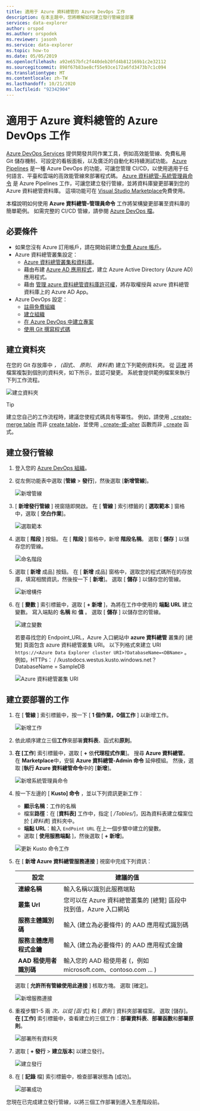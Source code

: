 ```yaml
---
title: 適用于 Azure 資料總管的 Azure DevOps 工作
description: 在本主題中，您將瞭解如何建立發行管線並部署
services: data-explorer
author: orspod
ms.author: orspodek
ms.reviewer: jasonh
ms.service: data-explorer
ms.topic: how-to
ms.date: 05/05/2019
ms.openlocfilehash: a92e657bfc2f440deb20fd4b812169b1c2e32112
ms.sourcegitcommit: 898f67b83ae8cf55e93ce172a6fd3473b7c1c094
ms.translationtype: MT
ms.contentlocale: zh-TW
ms.lasthandoff: 10/21/2020
ms.locfileid: "92342904"
---
```

# <a name="azure-devops-task-for-azure-data-explorer"></a>適用于 Azure 資料總管的 Azure DevOps 工作

[Azure DevOps Services](https://azure.microsoft.com/services/devops/) 提供開發共同作業工具，例如高效能管線、免費私用 Git 儲存機制、可設定的看板面板，以及廣泛的自動化和持續測試功能。 [Azure Pipelines](https://azure.microsoft.com/services/devops/pipelines/) 是一種 Azure DevOps 的功能，可讓您管理 CI/CD，以使用適用于任何語言、平臺和雲端的高效能管線來部署程式碼。
[Azure 資料總管-系統管理員命令](https://marketplace.visualstudio.com/items?itemName=Azure-Kusto.PublishToADX) 是 Azure Pipelines 工作，可讓您建立發行管線，並將資料庫變更部署到您的 Azure 資料總管資料庫。 這項功能可在 [Visual Studio Marketplace](https://marketplace.visualstudio.com/)免費使用。

本檔說明如何使用 **Azure 資料總管–管理員命令** 工作將架構變更部署至資料庫的簡單範例。 如需完整的 CI/CD 管線，請參閱 [Azure DevOps 檔](/azure/devops/user-guide/what-is-azure-devops?view=azure-devops#vsts)。

## <a name="prerequisites"></a>必要條件

* 如果您沒有 Azure 訂用帳戶，請在開始前建立[免費 Azure 帳戶](https://azure.microsoft.com/free/)。
* Azure 資料總管叢集設定：
    * [Azure 資料總管叢集和資料庫](create-cluster-database-portal.md)。
    * 藉由布建 [Azure AD 應用程式](./provision-azure-ad-app.md)，建立 Azure Active Directory (Azure AD) 應用程式。
    * 藉由 [管理 azure 資料總管資料庫許可權](manage-database-permissions.md)，將存取權授與 azure 資料總管資料庫上的 Azure AD App。
* Azure DevOps 設定：
    * [註冊免費組織](/azure/devops/user-guide/sign-up-invite-teammates?view=azure-devops)
    * [建立組織](/azure/devops/organizations/accounts/create-organization?view=azure-devops)
    * [在 Azure DevOps 中建立專案](/azure/devops/organizations/projects/create-project?view=azure-devops)
    * [使用 Git 撰寫程式碼](/azure/devops/user-guide/code-with-git?view=azure-devops)

## <a name="create-folders"></a>建立資料夾

在您的 Git 存放庫中 *， (函*式、 *原則*、 *資料表*) 建立下列範例資料夾。 從 [這裡](https://github.com/Azure/azure-kusto-docs-samples/tree/master/DevOps_release_pipeline) 將檔案複製到個別的資料夾，如下所示，並認可變更。 系統會提供範例檔案來執行下列工作流程。

![建立資料夾](media/devops/create-folders.png)

> [!TIP]
> 建立您自己的工作流程時，建議您使程式碼具有等冪性。 例如，請使用 [. create-merge table](kusto/management/create-merge-table-command.md) 而非 [create table](kusto/management/create-table-command.md)，並使用 [. create-或-alter](kusto/management/create-alter-function.md) 函數而非 [. create](kusto/management/create-function.md) 函式。

## <a name="create-a-release-pipeline"></a>建立發行管線

1. 登入您的 [Azure DevOps 組織](https://dev.azure.com/)。
1. 從左側功能表中選取 [**管線**  >  **發行**]，然後選取 [**新增管線**]。

    ![新增管線](media/devops/new-pipeline.png)

1. [ **新增發行管線** ] 視窗隨即開啟。 在 [ **管線** ] 索引標籤的 [ **選取範本** ] 窗格中，選取 [ **空白作業**]。

     ![選取範本](media/devops/select-template.png)

1. 選取 [ **階段** ] 按鈕。 在 [ **階段** ] 窗格中，新增 **階段名稱**。 選取 [ **儲存** ] 以儲存您的管線。

    ![命名階段](media/devops/stage-name.png)

1. 選取 [ **新增** 成品] 按鈕。 在 [ **新增** 成品] 窗格中，選取您的程式碼所在的存放庫，填寫相關資訊，然後按一下 [ **新增**]。 選取 [ **儲存** ] 以儲存您的管線。

    ![新增構件](media/devops/add-artifact.png)

1. 在 [ **變數** ] 索引標籤中，選取 [ **+ 新增** ]，為將在工作中使用的 **端點 URL** 建立變數。 寫入端點的 **名稱** 和 **值** 。 選取 [ **儲存** ] 以儲存您的管線。 

    ![建立變數](media/devops/create-variable.png)

    若要尋找您的 Endpoint_URL，Azure 入口網站中 **azure 資料總管** 叢集的 [總覽] 頁面包含 azure 資料總管叢集 URI。 以下列格式來建立 URI `https://<Azure Data Explorer cluster URI>?DatabaseName=<DBName>` 。  例如，HTTPs： \/ /kustodocs.westus.kusto.windows.net？ DatabaseName = SampleDB

    ![Azure 資料總管叢集 URI](media/devops/adx-cluster-uri.png)

## <a name="create-tasks-to-deploy"></a>建立要部署的工作

1. 在 [ **管線** ] 索引標籤中，按一下 [ **1 個作業，0個工作** ] 以新增工作。 

    ![新增工作](media/devops/add-task.png)

1. 依此順序建立三個**工作**來部署**資料表**、函式和**原則**。 

1. **在 [工作**] 索引標籤中，選取 [ **+** 依**代理程式作業**]。 搜尋 **Azure 資料總管**。 在 **Marketplace**中，安裝 **Azure 資料總管-Admin 命令** 延伸模組。 然後，選取 [**執行 Azure 資料總管命令**中的 [**新增**]。

     ![新增系統管理員命令](media/devops/add-admin-commands.png)

1. 按一下左邊的 [ **Kusto] 命令** ，並以下列資訊更新工作：
    * **顯示名稱**：工作的名稱
    * 檔案**路徑**：在 [**資料表]** 工作中，指定 [ */Tables/*]，因為資料表建立檔案位於 [*資料表*] 資料夾中。
    * **端點 URL**：輸入 `EndPoint URL` 在上一個步驟中建立的變數。
    * 選取 [ **使用服務端點** ]，然後選取 [ **+ 新增**]。

    ![更新 Kusto 命令工作](media/devops/kusto-command-task.png)

1. 在 [ **新增 Azure 資料總管服務連接** ] 視窗中完成下列資訊：

    |設定  |建議的值  |
    |---------|---------|
    |**連線名稱**     |    輸入名稱以識別此服務端點     |
    |**叢集 Url**    |    您可以在 Azure 資料總管叢集的 [總覽] 區段中找到值，Azure 入口網站 | 
    |**服務主體識別碼**    |    輸入 (建立為必要條件) 的 AAD 應用程式識別碼     |
    |**服務主體應用程式金鑰**     |    輸入 (建立為必要條件) 的 AAD 應用程式金鑰    |
    |**AAD 租使用者識別碼**    |      輸入您的 AAD 租使用者 (，例如 microsoft.com、contoso.com ... )     |

    選取 [ **允許所有管線使用此連接** ] 核取方塊。 選取 [確定]。

    ![新增服務連接](media/devops/add-service-connection.png)

1. 重複步驟1-5 兩 *次，以從 [函* 式] 和 [ *原則* ] 資料夾部署檔案。 選取 [儲存]。 **在 [工作]** 索引標籤中，查看建立的三個工作：**部署資料表**、**部署函數**和**部署原則**。

    ![部署所有資料夾](media/devops/deploy-all-folders.png)

1. 選取 [ **+ 發行**  >  **建立版本**] 以建立發行。

    ![建立發行](media/devops/create-release.png)

1. 在 [ **記錄** 檔] 索引標籤中，檢查部署狀態為 [成功]。

    ![部署成功](media/devops/deployment-successful.png)

您現在已完成建立發行管線，以將三個工作部署到進入生產階段前。